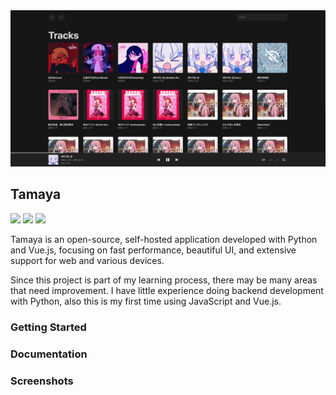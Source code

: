 <div align="center">
    <img src=".github/preview.png" width="850">
</div>

## Tamaya
<img src="https://img.shields.io/badge/Python 3.10 | 3.11 | 3.12-3776AB?style=flat-square&logo=python&logoColor=white"> <img src="https://img.shields.io/badge/Vue.js-35495E?style=flat-square&logo=vue.js&logoColor=4FC08D"> <img src="https://img.shields.io/github/license/bunubbv/tamaya?style=flat-square">

Tamaya is an open-source, self-hosted application developed with Python and Vue.js, focusing on fast performance, beautiful UI, and extensive support for web and various devices.

Since this project is part of my learning process, there may be many areas that need improvement. I have little experience doing backend development with Python, also this is my first time using JavaScript and Vue.js.

### Getting Started

### Documentation

### Screenshots
